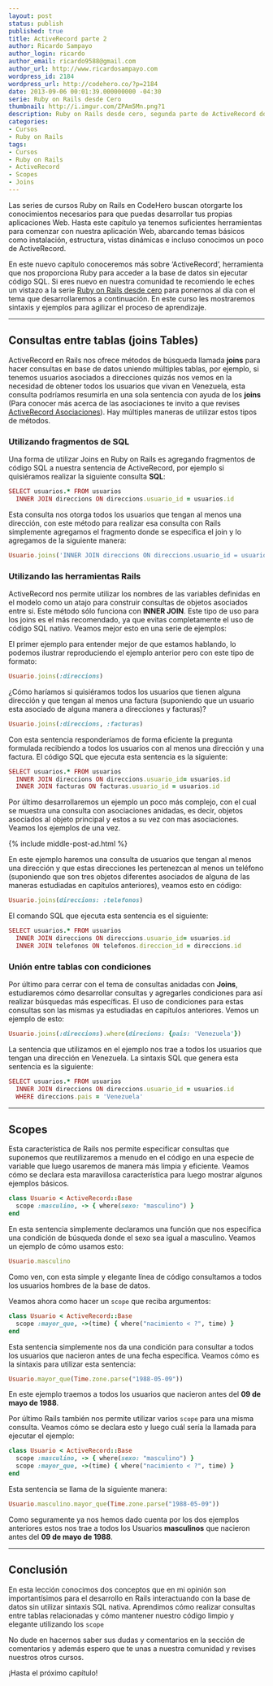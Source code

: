 ```yaml
---
layout: post
status: publish
published: true
title: ActiveRecord parte 2
author: Ricardo Sampayo
author_login: ricardo
author_email: ricardo9588@gmail.com
author_url: http://www.ricardosampayo.com
wordpress_id: 2184
wordpress_url: http://codehero.co/?p=2184
date: 2013-09-06 00:01:39.000000000 -04:30
serie: Ruby on Rails desde Cero
thumbnail: http://i.imgur.com/ZPAm5Mn.png?1
description: Ruby on Rails desde cero, segunda parte de ActiveRecord donde describimos los Scopes y consultas de tablas asociadas (joins).
categories:
- Cursos
- Ruby on Rails
tags:
- Cursos
- Ruby on Rails
- ActiveRecord
- Scopes
- Joins
---
```

<p>Las series de cursos Ruby on Rails en CodeHero buscan otorgarte los conocimientos necesarios para que puedas desarrollar tus propias aplicaciones Web. Hasta este capítulo ya tenemos suficientes herramientas para comenzar con nuestra aplicación Web, abarcando temas básicos como instalación, estructura, vistas dinámicas e incluso conocimos un poco de ActiveRecord.</p>

<p>En este nuevo capítulo conoceremos más sobre ‘ActiveRecord’, herramienta que nos proporciona Ruby para acceder a la base de datos sin ejecutar código SQL. Si eres nuevo en nuestra comunidad te recomiendo le eches un vistazo a la serie <a href="http://codehero.co/series/ruby-on-rails-desde-cero/">Ruby on Rails desde cero</a> para ponernos al día con el tema que desarrollaremos a continuación. En este curso les mostraremos sintaxis y ejemplos para agilizar el proceso de aprendizaje.</p>

<hr />

<h2>Consultas entre tablas (joins Tables)</h2>

<p>ActiveRecord en Rails nos ofrece métodos de búsqueda llamada <strong>joins</strong> para hacer consultas en base de datos uniendo múltiples tablas, por ejemplo, si tenemos usuarios asociados a direcciones quizás nos vemos en la necesidad de obtener todos los usuarios que vivan en Venezuela, esta consulta podríamos resumirla en una sola sentencia con ayuda de los <strong>joins</strong> (Para conocer más acerca de las asociaciones te invito a que revises <a href="http://codehero.co/activerecord-asociaciones/">ActiveRecord Asociaciones</a>). Hay múltiples maneras de utilizar estos tipos de métodos.</p>

<h3>Utilizando fragmentos de SQL</h3>

<p>Una forma de utilizar Joins en Ruby on Rails es agregando fragmentos de código SQL a nuestra sentencia de ActiveRecord, por ejemplo si quisiéramos realizar la siguiente consulta <strong>SQL</strong>:</p>

```ruby
SELECT usuarios.* FROM usuarios
  INNER JOIN direccions ON direccions.usuario_id = usuarios.id
```

<p>Esta consulta nos otorga todos los usuarios que tengan al menos una dirección, con este método para realizar esa consulta con Rails simplemente agregamos el fragmento donde se especifica el join y lo agregamos de la siguiente manera:</p>

```ruby
Usuario.joins('INNER JOIN direccions ON direccions.usuario_id = usuarios.id')
```

<h3>Utilizando las herramientas Rails</h3>

<p>ActiveRecord nos permite utilizar los nombres de las variables definidas en el modelo como un atajo para construir consultas de objetos asociados entre si. Este método sólo funciona con <strong>INNER JOIN</strong>. Este tipo de uso para los joins es el más recomendado, ya que evitas completamente el uso de código SQL nativo. Veamos mejor esto en una serie de ejemplos:</p>

<p>El primer ejemplo para entender mejor de que estamos hablando, lo podemos ilustrar reproduciendo el ejemplo anterior pero con este tipo de formato:</p>

```ruby
Usuario.joins(:direccions)
```

<p>¿Cómo haríamos si quisiéramos todos los usuarios que tienen alguna dirección y que tengan al menos una factura (suponiendo que un usuario esta asociado de alguna manera a direcciones y facturas)?</p>

```ruby
Usuario.joins(:direccions, :facturas)
```

<p>Con esta sentencia responderíamos de forma eficiente la pregunta formulada recibiendo a todos los usuarios con al menos una dirección y una factura. El código SQL que ejecuta esta sentencia es la siguiente:</p>

```ruby
SELECT usuarios.* FROM usuarios
  INNER JOIN direccions ON direccions.usuario_id= usuarios.id
  INNER JOIN facturas ON facturas.usuario_id = usuarios.id
```

<p>Por último desarrollaremos un ejemplo un poco más complejo, con el cual se muestra una consulta con asociaciones anidadas, es decir, objetos asociados al objeto principal y estos a su vez con mas asociaciones. Veamos los ejemplos de una vez.</p>

{% include middle-post-ad.html %}

<p>En este ejemplo haremos una consulta de usuarios que tengan al menos una dirección y que estas direcciones les pertenezcan al menos un teléfono (suponiendo que son tres objetos diferentes asociados de alguna de las maneras estudiadas en capítulos anteriores), veamos esto en código:</p>

```ruby
Usuario.joins(direccions: :telefonos)
```

<p>El comando SQL que ejecuta esta sentencia es el siguiente:</p>

```ruby
SELECT usuarios.* FROM usuarios
  INNER JOIN direccions ON direccions.usuario_id= usuarios.id
  INNER JOIN telefonos ON telefonos.direccion_id = direccions.id
```

<h3>Unión entre tablas con condiciones</h3>

<p>Por último para cerrar con el tema de consultas anidadas con <strong>Joins</strong>, estudiaremos cómo desarrollar consultas y agregarles condiciones para así realizar búsquedas más específicas. El uso de condiciones para estas consultas son las mismas ya estudiadas en capítulos anteriores. Vemos un ejemplo de esto:</p>

```ruby
Usuario.joins(:direccions).where(direcions: {pais: 'Venezuela'})
```

<p>La sentencia que utilizamos en el ejemplo nos trae a todos los usuarios que tengan una dirección en Venezuela. La sintaxis SQL que genera esta sentencia es la siguiente:</p>

```ruby
SELECT usuarios.* FROM usuarios
  INNER JOIN direccions ON direccions.usuario_id = usuarios.id
  WHERE direccions.pais = 'Venezuela'
```

<hr />

<h2>Scopes</h2>

<p>Esta característica de Rails nos permite especificar consultas que suponemos que reutilizaremos a menudo en el código en una especie de variable que luego usaremos de manera más limpia y eficiente. Veamos cómo se declara esta maravillosa característica para luego mostrar algunos ejemplos básicos.</p>

```ruby
class Usuario < ActiveRecord::Base
  scope :masculino, -> { where(sexo: "masculino") }
end
```

<p>En esta sentencia simplemente declaramos una función que nos especifica una condición de búsqueda donde el sexo sea igual a masculino. Veamos un ejemplo de cómo usamos esto:</p>

```ruby
Usuario.masculino
```

<p>Como ven, con esta simple y elegante línea de código consultamos a todos los usuarios hombres de la base de datos.</p>

<p>Veamos ahora como hacer un <code>scope</code> que reciba argumentos:</p>

```ruby
class Usuario < ActiveRecord::Base
  scope :mayor_que, ->(time) { where("nacimiento < ?", time) }
end
```

<p>Esta sentencia simplemente nos da una condición para consultar a todos los usuarios que nacieron antes de una fecha específica. Veamos cómo es la sintaxis para utilizar esta sentencia:</p>

```ruby
Usuario.mayor_que(Time.zone.parse("1988-05-09"))
```

<p>En este ejemplo traemos a todos los usuarios que nacieron antes del <strong>09 de mayo de 1988</strong>.</p>

<p>Por último Rails también nos permite utilizar varios <code>scope</code> para una misma consulta. Veamos cómo se declara esto y luego cuál sería la llamada para ejecutar el ejemplo:</p>

```ruby
class Usuario < ActiveRecord::Base
  scope :masculino, -> { where(sexo: "masculino") }
  scope :mayor_que, ->(time) { where("nacimiento < ?", time) }
end
```

<p>Esta sentencia se llama de la siguiente manera:</p>

```ruby
Usuario.masculino.mayor_que(Time.zone.parse("1988-05-09"))
 ```

<p>Como seguramente ya nos hemos dado cuenta por los dos ejemplos anteriores estos nos trae a todos los Usuarios <strong>masculinos</strong> que nacieron antes del <strong>09 de mayo de 1988</strong>.</p>

<hr />

<h2>Conclusión</h2>

<p>En esta lección conocimos dos conceptos que en mi opinión son importantísimos para el desarrollo en Rails interactuando con la base de datos sin utilizar sintaxis SQL nativa. Aprendimos cómo realizar consultas entre tablas relacionadas y cómo mantener nuestro código limpio y elegante utilizando los <code>scope</code></p>

<p>No dude en hacernos saber sus dudas y comentarios en la sección de comentarios y además espero que te unas a nuestra comunidad y revises nuestros otros cursos.</p>

<p>¡Hasta el próximo capítulo!</p>
